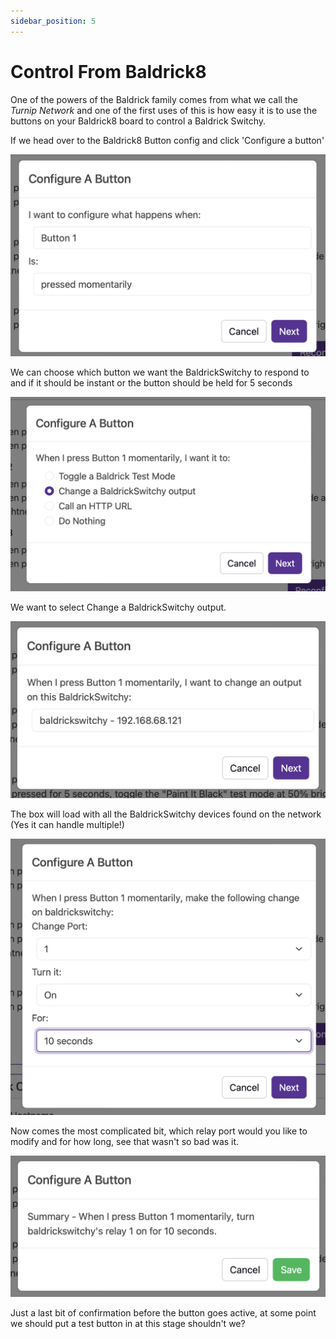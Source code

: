 ```yaml
---
sidebar_position: 5
---
```


# Control From Baldrick8

One of the powers of the Baldrick family comes from what we call the *Turnip Network* and one of the first uses of this is how easy it is to use the buttons on your Baldrick8 board to control a Baldrick Switchy.

If we head over to the Baldrick8 Button config and click 'Configure a button'

![Baldrick8 Button Config](img/baldrick8-config-1.png)

We can choose which button we want the BaldrickSwitchy to respond to and if it should be instant or the button should be held for 5 seconds

![Baldrick8 Button Config](img/baldrick8-config-2.png)

We want to select Change a BaldrickSwitchy output.

![Baldrick8 Button Config](img/baldrick8-config-3.png)

The box will load with all the BaldrickSwitchy devices found on the network (Yes it can handle multiple!)

![Baldrick8 Button Config](img/baldrick8-config-4.png)

Now comes the most complicated bit, which relay port would you like to modify and for how long, see that wasn't so bad was it. 

![Baldrick8 Button Config](img/baldrick8-config-5.png)

Just a last bit of confirmation before the button goes active, at some point we should put a test button in at this stage shouldn't we? 





